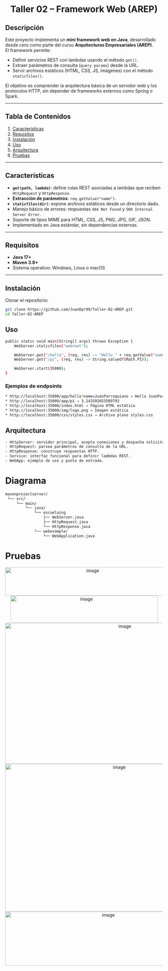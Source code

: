 <h1 align="center">Taller 02 – Framework Web (AREP)</h1>

## Descripción
Este proyecto implementa un **mini framework web en Java**, desarrollado desde cero como parte del curso **Arquitecturas Empresariales (AREP)**.  
El framework permite:
- Definir servicios REST con lambdas usando el método `get()`.
- Extraer parámetros de consulta (`query params`) desde la URL.
- Servir archivos estáticos (HTML, CSS, JS, imágenes) con el método `staticfiles()`.

El objetivo es comprender la arquitectura básica de un servidor web y los protocolos HTTP, sin depender de frameworks externos como Spring o Spark.

---

## Tabla de Contenidos
1. [Características](#características)  
2. [Requisitos](#requisitos)  
3. [Instalación](#instalación)  
4. [Uso](#uso)  
5. [Arquitectura](#arquitectura)  
6. [Pruebas](#pruebas)
   
---

## Características
- **`get(path, lambda)`**: define rutas REST asociadas a lambdas que reciben `HttpRequest` y `HttpResponse`.
- **Extracción de parámetros**: `req.getValue("name")`.
- **`staticfiles(dir)`**: expone archivos estáticos desde un directorio dado.
- Manejo básico de errores: respuestas `404 Not Found` y `500 Internal Server Error`.
- Soporte de tipos MIME para HTML, CSS, JS, PNG, JPG, GIF, JSON.
- Implementado en Java estándar, sin dependencias externas.

---

## Requisitos
- **Java 17+**
- **Maven 3.8+**
- Sistema operativo: Windows, Linux o macOS

---

## Instalación
Clonar el repositorio:

```bash
git clone https://github.com/JuanDpr99/Taller-02-AREP.git
cd Taller-02-AREP
```
## Uso
```bash
public static void main(String[] args) throws Exception {
    WebServer.staticfiles("webroot");

    WebServer.get("/hello", (req, res) -> "Hello " + req.getValue("name"));
    WebServer.get("/pi", (req, res) -> String.valueOf(Math.PI));

    WebServer.start(35000);
}
```
### Ejemplos de endpoints
```bash
* http://localhost:35000/app/hello?name=JuanParroquiano → Hello JuanParroquiano
* http://localhost:35000/app/pi → 3.141592653589793
* http://localhost:35000/index.html → Página HTML estática
* http://localhost:35000/img/logo.png → Imagen estática
* http://localhost:35000/css/styles.css → Archivo plano styles.css
```
## Arquitectura
```bash
- HttpServer: servidor principal, acepta conexiones y despacha solicitudes.
- HttpRequest: parsea parámetros de consulta de la URL.
- HttpResponse: construye respuestas HTTP.
- Service: interfaz funcional para definir lambdas REST.
- WebApp: ejemplo de uso y punto de entrada.
```
# Diagrama
```bash
mavenprojectserver/
 └── src/
     └── main/
         └── java/
             └── escuelaing
                 ├── WebServer.java
                 ├── HttpRequest.java
                 └── HttpResponse.java
             └── webexample/
                 └── WebApplication.java                 
```

# Pruebas
<p align="center">
  <img width="544" height="91" alt="image" src="https://github.com/user-attachments/assets/42d86588-5401-4246-81a4-66838126e8b6" />
  <img width="471" height="87" alt="image" src="https://github.com/user-attachments/assets/aab43b38-8d23-4348-a648-3542828f00cc" />
  <img width="749" height="451" alt="image" src="https://github.com/user-attachments/assets/c498233b-425c-47ff-8801-0e97aac8d33d" />
  <img width="714" height="473" alt="image" src="https://github.com/user-attachments/assets/73c0ce8d-daf4-47ba-b0ff-711e4a202245" />
  <img width="644" height="173" alt="image" src="https://github.com/user-attachments/assets/dbcff121-2df3-445f-9ca8-2eb6a53dc0a1" />
</p>



